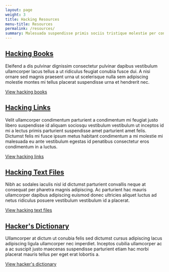```yaml
---
layout: page
weight: 3
title: Hacking Resources
menu-title: Resources
permalink: /resources/
summary: Malesuada suspendisse primis sociis tristique molestie per condimentum ullamcorper eget dictumst aliquet a odio rhoncus tellus duis nisl conubia dis orci mauris vestibulum. A imperdiet dignissim fames parturient mi in scelerisque purus ad imperdiet a et rhoncus scelerisque a facilisi quis integer fames gravida.
---
```

## [Hacking Books](/books "Hacking Books") ##
Eleifend a dis pulvinar dignissim consectetur pulvinar dapibus vestibulum ullamcorper lacus tellus a ut ridiculus feugiat conubia fusce dui.
A nisi ornare sed magnis praesent urna ut scelerisque nulla sem adipiscing molestie montes mi tellus placerat suspendisse urna et hendrerit nec.

[View hacking books](/books "View hacking books")

## [Hacking Links](/resources/links "Hacking Links") ##
Velit ullamcorper condimentum parturient a condimentum mi feugiat justo libero suspendisse id aliquam sociosqu vestibulum vestibulum ut inceptos id mi a lectus primis parturient suspendisse amet parturient amet felis.
Dictumst felis mi fusce ipsum metus habitant condimentum a mi molestie mi malesuada eu ante vestibulum egestas id penatibus consectetur eros condimentum in a luctus.

[View hacking links](/resources/links "View hacking links")

## [Hacking Text Files](/resources/text-files "Hacking Text Files") ##
Nibh ac sodales iaculis nisl id dictumst parturient convallis neque at consequat per pharetra magnis adipiscing.
Ac parturient hac mauris ullamcorper dapibus adipiscing euismod donec ultricies aliquet luctus ad netus ridiculus posuere vestibulum vestibulum id a placerat.

[View hacking text files](/resources/text-files "View hacking text files")

## [Hacker's Dictionary](/resources/dictionary "Hacker's Dictionary") ##
Ullamcorper at dictum ut conubia felis sed dictumst cursus adipiscing lacus adipiscing ligula ullamcorper nec imperdiet.
Inceptos cubilia ullamcorper ac a ac suscipit justo maecenas suspendisse parturient etiam hac morbi placerat mauris tellus per eget erat lobortis a.

[View hacker's dictionary](/resources/dictionary "View hacker's dictionary")
